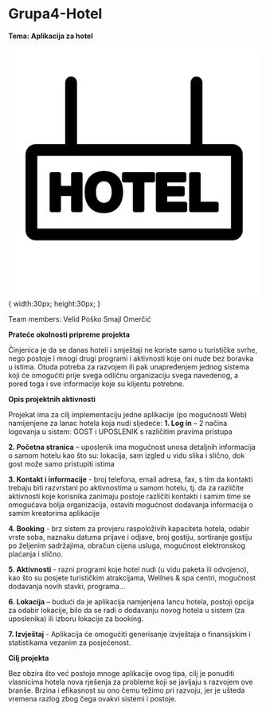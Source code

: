 # Grupa4-Hotel
__Tema: Aplikacija za hotel__

![](https://github.com/ooad-2019-2020/Grupa4-Hotel/blob/master/Slike/pngfuel.com.png){
   width:30px;
   height:30px;
}

Team members:
Velid Poško
Smajl Omerčić

__Prateće okolnosti pripreme projekta__ 
 
Činjenica je da se danas hoteli i smještaji ne koriste samo u turističke svrhe, nego postoje i mnogi drugi programi i aktivnosti koje oni nude bez boravka u istima.  Otuda potreba za razvojem ili pak unapređenjem jednog sistema koji će omogućiti prije svega odličnu organizaciju svega navedenog, a pored toga i sve informacije koje su klijentu potrebne. 
 
__Opis projektnih aktivnosti__  
 
Projekat ima za cilj implementaciju jedne aplikacije (po mogućnosti Web) namijenjene za lanac hotela koja nudi sljedeće: 
__1. Log in__ – 2 načina logovanja u sistem: GOST i UPOSLENIK s različitim pravima pristupa 

__2. Početna stranica__ – uposlenik ima mogućnost unosa detaljnih informacija o samom hotelu kao što su: lokacija, sam izgled u vidu slika i slično, dok gost može samo pristupiti istima 

__3. Kontakt i informacije__ - broj telefona, email adresa, fax, s tim da kontakti trebaju biti razvrstani po aktivnostima u samom hotelu, tj. da za različite aktivnosti koje korisnika zanimaju postoje različiti kontakti i samim time se omogućava bolja organizacija, ostaviti mogućnost dodavanja informacija o samim kreatorima aplikacije 

__4. Booking__ - brz sistem za provjeru raspoloživih kapaciteta hotela, odabir vrste soba, naznaku datuma prijave i odjave, broj gostiju, sortiranje gostiju po željenim sadržajima, obračun cijena usluga, mogućnost elektronskog plaćanja i slično. 

__5. Aktivnosti__ - razni programi koje hotel nudi (u vidu paketa ili odvojeno), kao što su posjete turističkim atrakcijama, Wellnes & spa centri, mogućnost dodavanja novih stavki, programa...

__6. Lokacija__ – budući da je aplikacija namjenjena lancu hotela, postoji opcija za odabir lokacije, bilo da se radi o dodavanju novog hotela u sistem (za uposlenika) ili izboru lokacije za booking. 

__7. Izvještaj__ - Aplikacija će omogućiti generisanje izvještaja o finansijskim i statistikama vezanim za posjećenost. 

__Cilj projekta__ 

Bez obzira što već postoje mnoge aplikacije ovog tipa, cilj je ponuditi vlasnicima hotela nova rješenja za probleme koji se javljaju s razvojem ove branše. Brzina i efikasnost su ono čemu težimo pri razvoju, jer je ušteda vremena razlog zbog čega ovakvi sistemi i postoje. 

